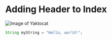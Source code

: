 # Adding Header to Index

![Image of Yaktocat](https://octodex.github.com/images/yaktocat.png)


``` java
String myString = "Hello, world!";
```
